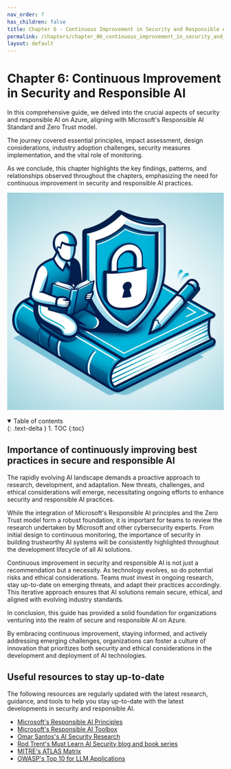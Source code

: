 ```yaml
---
nav_order: 7
has_children: false
title: Chapter 6 - Continuous Improvement in Security and Responsible AI
permalink: /chapters/chapter_06_continuous_improvement_in_security_and_responsible_ai
layout: default
---
```


# Chapter 6: Continuous Improvement in Security and Responsible AI

In this comprehensive guide, we delved into the crucial aspects of security and responsible AI on Azure, aligning with Microsoft's Responsible AI Standard and Zero Trust model.

The journey covered essential principles, impact assessment, design considerations, industry adoption challenges, security measures implementation, and the vital role of monitoring.

As we conclude, this chapter highlights the key findings, patterns, and relationships observed throughout the chapters, emphasizing the need for continuous improvement in security and responsible AI practices.

![Continuous Improvement in Security and Responsible AI](../media/chapter_06.jpg)

<details open markdown="block">
  <summary>
    Table of contents
  </summary>
  {: .text-delta }
1. TOC
{:toc}
</details>

## Importance of continuously improving best practices in secure and responsible AI

The rapidly evolving AI landscape demands a proactive approach to research, development, and adaptation. New threats, challenges, and ethical considerations will emerge, necessitating ongoing efforts to enhance security and responsible AI practices.

While the integration of Microsoft's Responsible AI principles and the Zero Trust model form a robust foundation, it is important for teams to review the research undertaken by Microsoft and other cybersecurity experts. From initial design to continuous monitoring, the importance of security in building trustworthy AI systems will be consistently highlighted throughout the development lifecycle of all AI solutions.

Continuous improvement in security and responsible AI is not just a recommendation but a necessity. As technology evolves, so do potential risks and ethical considerations. Teams must invest in ongoing research, stay up-to-date on emerging threats, and adapt their practices accordingly. This iterative approach ensures that AI solutions remain secure, ethical, and aligned with evolving industry standards.

In conclusion, this guide has provided a solid foundation for organizations venturing into the realm of secure and responsible AI on Azure.

By embracing continuous improvement, staying informed, and actively addressing emerging challenges, organizations can foster a culture of innovation that prioritizes both security and ethical considerations in the development and deployment of AI technologies.

## Useful resources to stay up-to-date

The following resources are regularly updated with the latest research, guidance, and tools to help you stay up-to-date with the latest developments in security and responsible AI.

- [Microsoft's Responsible AI Principles](https://www.microsoft.com/en-us/ai/responsible-ai)
- [Microsoft's Responsible AI Toolbox](https://github.com/microsoft/responsible-ai-toolbox)
- [Omar Santos's AI Security Research](https://github.com/The-Art-of-Hacking/h4cker/tree/master/ai_research)
- [Rod Trent's Must Learn AI Security blog and book series](https://github.com/rod-trent/OpenAISecurity/tree/main/Must_Learn)
- [MITRE's ATLAS Matrix](https://atlas.mitre.org/matrices/ATLAS/)
- [OWASP's Top 10 for LLM Applications](https://owasp.org/www-project-top-10-for-large-language-model-applications/)
